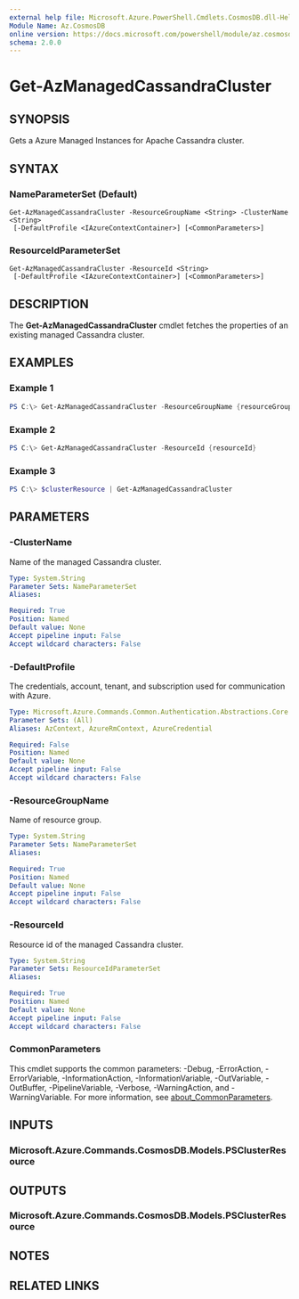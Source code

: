 ```yaml
---
external help file: Microsoft.Azure.PowerShell.Cmdlets.CosmosDB.dll-Help.xml
Module Name: Az.CosmosDB
online version: https://docs.microsoft.com/powershell/module/az.cosmosdb/get-azmanagedcassandracluster
schema: 2.0.0
---
```


# Get-AzManagedCassandraCluster

## SYNOPSIS
Gets a Azure Managed Instances for Apache Cassandra cluster.

## SYNTAX

### NameParameterSet (Default)
```
Get-AzManagedCassandraCluster -ResourceGroupName <String> -ClusterName <String>
 [-DefaultProfile <IAzureContextContainer>] [<CommonParameters>]
```

### ResourceIdParameterSet
```
Get-AzManagedCassandraCluster -ResourceId <String>
 [-DefaultProfile <IAzureContextContainer>] [<CommonParameters>]
```

## DESCRIPTION
The **Get-AzManagedCassandraCluster** cmdlet fetches the properties of an existing managed Cassandra cluster.

## EXAMPLES

### Example 1
```powershell
PS C:\> Get-AzManagedCassandraCluster -ResourceGroupName {resourceGroupName} -ClusterName {clusterName}
```

### Example 2
```powershell
PS C:\> Get-AzManagedCassandraCluster -ResourceId {resourceId}
```

### Example 3
```powershell
PS C:\> $clusterResource | Get-AzManagedCassandraCluster
```

## PARAMETERS

### -ClusterName
Name of the managed Cassandra cluster.

```yaml
Type: System.String
Parameter Sets: NameParameterSet
Aliases:

Required: True
Position: Named
Default value: None
Accept pipeline input: False
Accept wildcard characters: False
```

### -DefaultProfile
The credentials, account, tenant, and subscription used for communication with Azure.

```yaml
Type: Microsoft.Azure.Commands.Common.Authentication.Abstractions.Core.IAzureContextContainer
Parameter Sets: (All)
Aliases: AzContext, AzureRmContext, AzureCredential

Required: False
Position: Named
Default value: None
Accept pipeline input: False
Accept wildcard characters: False
```

### -ResourceGroupName
Name of resource group.

```yaml
Type: System.String
Parameter Sets: NameParameterSet
Aliases:

Required: True
Position: Named
Default value: None
Accept pipeline input: False
Accept wildcard characters: False
```

### -ResourceId
Resource id of the managed Cassandra cluster.

```yaml
Type: System.String
Parameter Sets: ResourceIdParameterSet
Aliases:

Required: True
Position: Named
Default value: None
Accept pipeline input: False
Accept wildcard characters: False
```

### CommonParameters
This cmdlet supports the common parameters: -Debug, -ErrorAction, -ErrorVariable, -InformationAction, -InformationVariable, -OutVariable, -OutBuffer, -PipelineVariable, -Verbose, -WarningAction, and -WarningVariable. For more information, see [about_CommonParameters](http://go.microsoft.com/fwlink/?LinkID=113216).

## INPUTS

### Microsoft.Azure.Commands.CosmosDB.Models.PSClusterResource

## OUTPUTS

### Microsoft.Azure.Commands.CosmosDB.Models.PSClusterResource

## NOTES

## RELATED LINKS
